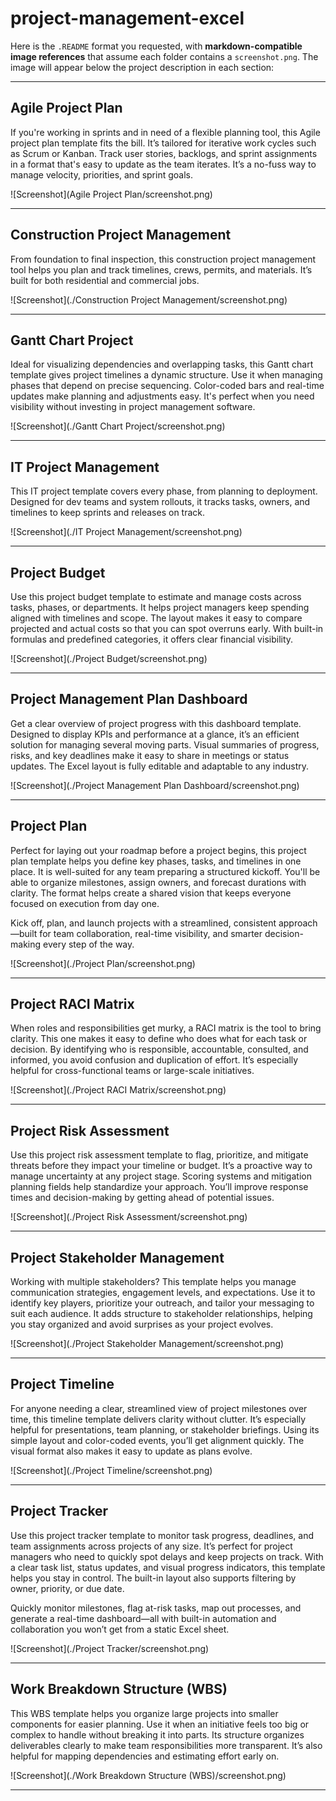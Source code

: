 # project-management-excel

Here is the `.README` format you requested, with **markdown-compatible image references** that assume each folder contains a `screenshot.png`. The image will appear below the project description in each section:

---

## Agile Project Plan

If you're working in sprints and in need of a flexible planning tool, this Agile project plan template fits the bill. It’s tailored for iterative work cycles such as Scrum or Kanban. Track user stories, backlogs, and sprint assignments in a format that's easy to update as the team iterates. It’s a no-fuss way to manage velocity, priorities, and sprint goals.

!\[Screenshot]\(Agile Project Plan/screenshot.png)

---

## Construction Project Management

From foundation to final inspection, this construction project management tool helps you plan and track timelines, crews, permits, and materials. It’s built for both residential and commercial jobs.

!\[Screenshot]\(./Construction Project Management/screenshot.png)

---

## Gantt Chart Project

Ideal for visualizing dependencies and overlapping tasks, this Gantt chart template gives project timelines a dynamic structure. Use it when managing phases that depend on precise sequencing. Color-coded bars and real-time updates make planning and adjustments easy. It's perfect when you need visibility without investing in project management software.

!\[Screenshot]\(./Gantt Chart Project/screenshot.png)

---

## IT Project Management

This IT project template covers every phase, from planning to deployment. Designed for dev teams and system rollouts, it tracks tasks, owners, and timelines to keep sprints and releases on track.

!\[Screenshot]\(./IT Project Management/screenshot.png)

---

## Project Budget

Use this project budget template to estimate and manage costs across tasks, phases, or departments. It helps project managers keep spending aligned with timelines and scope. The layout makes it easy to compare projected and actual costs so that you can spot overruns early. With built-in formulas and predefined categories, it offers clear financial visibility.

!\[Screenshot]\(./Project Budget/screenshot.png)

---

## Project Management Plan Dashboard

Get a clear overview of project progress with this dashboard template. Designed to display KPIs and performance at a glance, it’s an efficient solution for managing several moving parts. Visual summaries of progress, risks, and key deadlines make it easy to share in meetings or status updates. The Excel layout is fully editable and adaptable to any industry.

!\[Screenshot]\(./Project Management Plan Dashboard/screenshot.png)

---

## Project Plan

Perfect for laying out your roadmap before a project begins, this project plan template helps you define key phases, tasks, and timelines in one place. It is well-suited for any team preparing a structured kickoff. You'll be able to organize milestones, assign owners, and forecast durations with clarity. The format helps create a shared vision that keeps everyone focused on execution from day one.

Kick off, plan, and launch projects with a streamlined, consistent approach—built for team collaboration, real-time visibility, and smarter decision-making every step of the way.

!\[Screenshot]\(./Project Plan/screenshot.png)

---

## Project RACI Matrix

When roles and responsibilities get murky, a RACI matrix is the tool to bring clarity. This one makes it easy to define who does what for each task or decision. By identifying who is responsible, accountable, consulted, and informed, you avoid confusion and duplication of effort. It’s especially helpful for cross-functional teams or large-scale initiatives.

!\[Screenshot]\(./Project RACI Matrix/screenshot.png)

---

## Project Risk Assessment

Use this project risk assessment template to flag, prioritize, and mitigate threats before they impact your timeline or budget. It’s a proactive way to manage uncertainty at any project stage. Scoring systems and mitigation planning fields help standardize your approach. You’ll improve response times and decision-making by getting ahead of potential issues.

!\[Screenshot]\(./Project Risk Assessment/screenshot.png)

---

## Project Stakeholder Management

Working with multiple stakeholders? This template helps you manage communication strategies, engagement levels, and expectations. Use it to identify key players, prioritize your outreach, and tailor your messaging to suit each audience. It adds structure to stakeholder relationships, helping you stay organized and avoid surprises as your project evolves.

!\[Screenshot]\(./Project Stakeholder Management/screenshot.png)

---

## Project Timeline

For anyone needing a clear, streamlined view of project milestones over time, this timeline template delivers clarity without clutter. It’s especially helpful for presentations, team planning, or stakeholder briefings. Using its simple layout and color-coded events, you’ll get alignment quickly. The visual format also makes it easy to update as plans evolve.

!\[Screenshot]\(./Project Timeline/screenshot.png)

---

## Project Tracker

Use this project tracker template to monitor task progress, deadlines, and team assignments across projects of any size. It’s perfect for project managers who need to quickly spot delays and keep projects on track. With a clear task list, status updates, and visual progress indicators, this template helps you stay in control. The built-in layout also supports filtering by owner, priority, or due date.

Quickly monitor milestones, flag at-risk tasks, map out processes, and generate a real-time dashboard—all with built-in automation and collaboration you won’t get from a static Excel sheet.

!\[Screenshot]\(./Project Tracker/screenshot.png)

---

## Work Breakdown Structure (WBS)

This WBS template helps you organize large projects into smaller components for easier planning. Use it when an initiative feels too big or complex to handle without breaking it into parts. Its structure organizes deliverables clearly to make team responsibilities more transparent. It’s also helpful for mapping dependencies and estimating effort early on.

!\[Screenshot]\(./Work Breakdown Structure (WBS)/screenshot.png)

---


